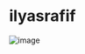 # ilyasrafif
![image](https://github.com/user-attachments/assets/99f0b84f-8cd5-49b3-983b-90f8772508d3)
